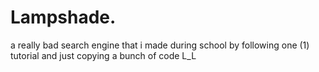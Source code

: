 # Lampshade.

a really bad search engine that i made during school by following one (1) tutorial and just copying a bunch of code L_L
